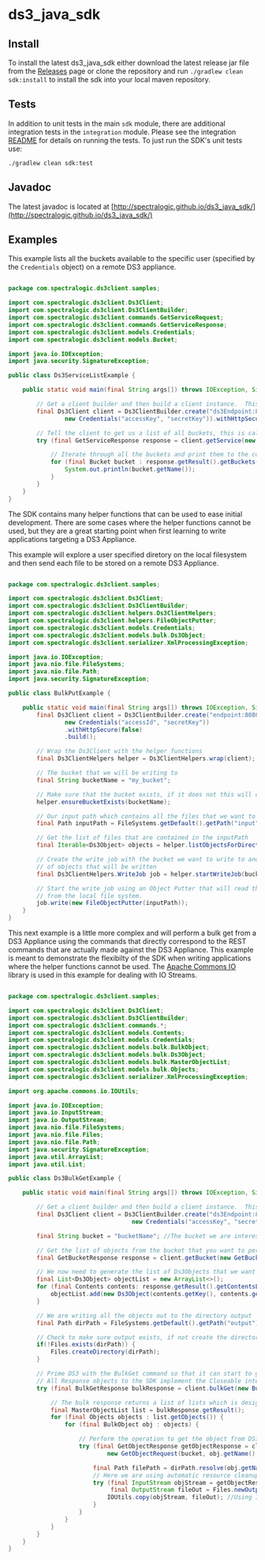 ds3_java_sdk
============

## Install

To install the latest ds3_java_sdk either download the latest release jar file from the [Releases](../../releases) page or clone the repository and run `./gradlew clean sdk:install` to install the sdk into your local maven repository.

## Tests

In addition to unit tests in the main `sdk` module, there are additional integration tests in the `integration` module.  Please see the integration [README](integration/README.md) for details on running the tests.  To just run the SDK's unit tests use:

    ./gradlew clean sdk:test

## Javadoc

The latest javadoc is located at [http://spectralogic.github.io/ds3_java_sdk/](http://spectralogic.github.io/ds3_java_sdk/)

## Examples

This example lists all the buckets available to the specific user (specified by the `Credentials` object) on a remote DS3 appliance.

```java

package com.spectralogic.ds3client.samples;

import com.spectralogic.ds3client.Ds3Client;
import com.spectralogic.ds3client.Ds3ClientBuilder;
import com.spectralogic.ds3client.commands.GetServiceRequest;
import com.spectralogic.ds3client.commands.GetServiceResponse;
import com.spectralogic.ds3client.models.Credentials;
import com.spectralogic.ds3client.models.Bucket;

import java.io.IOException;
import java.security.SignatureException;

public class Ds3ServiceListExample {

    public static void main(final String args[]) throws IOException, SignatureException {

        // Get a client builder and then build a client instance.  This is the main entry point to the SDK.
        final Ds3Client client = Ds3ClientBuilder.create("ds3Endpoint:8080",
                new Credentials("accessKey", "secretKey")).withHttpSecure(false).build();

        // Tell the client to get us a list of all buckets, this is called a service list.
        try (final GetServiceResponse response = client.getService(new GetServiceRequest())) {

            // Iterate through all the buckets and print them to the console.
            for (final Bucket bucket : response.getResult().getBuckets()) {
                System.out.println(bucket.getName());
            }
        }
    }
}

```

The SDK contains many helper functions that can be used to ease initial development.  There are some cases where the helper functions cannot be used, but they are a great starting point when first learning to write applications targeting a DS3 Appliance.

This example will explore a user specified diretory on the local filesystem and then send each file to be stored on a remote DS3 Appliance.

```java

package com.spectralogic.ds3client.samples;

import com.spectralogic.ds3client.Ds3Client;
import com.spectralogic.ds3client.Ds3ClientBuilder;
import com.spectralogic.ds3client.helpers.Ds3ClientHelpers;
import com.spectralogic.ds3client.helpers.FileObjectPutter;
import com.spectralogic.ds3client.models.Credentials;
import com.spectralogic.ds3client.models.bulk.Ds3Object;
import com.spectralogic.ds3client.serializer.XmlProcessingException;

import java.io.IOException;
import java.nio.file.FileSystems;
import java.nio.file.Path;
import java.security.SignatureException;

public class BulkPutExample {

    public static void main(final String args[]) throws IOException, SignatureException, XmlProcessingException {
        final Ds3Client client = Ds3ClientBuilder.create("endpoint:8080",
                new Credentials("accessId", "secretKey"))
                .withHttpSecure(false)
                .build();

        // Wrap the Ds3Client with the helper functions
        final Ds3ClientHelpers helper = Ds3ClientHelpers.wrap(client);

        // The bucket that we will be writing to
        final String bucketName = "my_bucket";

        // Make sure that the bucket exists, if it does not this will create it
        helper.ensureBucketExists(bucketName);

        // Our input path which contains all the files that we want to transfer
        final Path inputPath = FileSystems.getDefault().getPath("input");

        // Get the list of files that are contained in the inputPath
        final Iterable<Ds3Object> objects = helper.listObjectsForDirectory(inputPath);

        // Create the write job with the bucket we want to write to and the list
        // of objects that will be written
        final Ds3ClientHelpers.WriteJob job = helper.startWriteJob(bucketName, objects);

        // Start the write job using an Object Putter that will read the files
        // from the local file system.
        job.write(new FileObjectPutter(inputPath));
    }
}

```

This next example is a little more complex and will perform a bulk get from a DS3 Appliance using the commands that directly correspond to the REST commands that are actually made against the DS3 Appliance.  This example is meant to demonstrate the flexibilty of the SDK when writing applications where the helper functions cannot be used.  The [Apache Commons IO](http://commons.apache.org/proper/commons-io/) library is used in this example for dealing with IO Streams.

```java

package com.spectralogic.ds3client.samples;

import com.spectralogic.ds3client.Ds3Client;
import com.spectralogic.ds3client.Ds3ClientBuilder;
import com.spectralogic.ds3client.commands.*;
import com.spectralogic.ds3client.models.Contents;
import com.spectralogic.ds3client.models.Credentials;
import com.spectralogic.ds3client.models.bulk.BulkObject;
import com.spectralogic.ds3client.models.bulk.Ds3Object;
import com.spectralogic.ds3client.models.bulk.MasterObjectList;
import com.spectralogic.ds3client.models.bulk.Objects;
import com.spectralogic.ds3client.serializer.XmlProcessingException;

import org.apache.commons.io.IOUtils;

import java.io.IOException;
import java.io.InputStream;
import java.io.OutputStream;
import java.nio.file.FileSystems;
import java.nio.file.Files;
import java.nio.file.Path;
import java.security.SignatureException;
import java.util.ArrayList;
import java.util.List;

public class Ds3BulkGetExample {

    public static void main(final String args[]) throws IOException, SignatureException, XmlProcessingException {

        // Get a client builder and then build a client instance.  This is the main entry point to the SDK.
        final Ds3Client client = Ds3ClientBuilder.create("ds3Endpoint:8080",
                                   new Credentials("accessKey", "secretKey")).withHttpSecure(false).build();

        final String bucket = "bucketName"; //The bucket we are interested in getting objects from.

        // Get the list of objects from the bucket that you want to perform the bulk get with.
        final GetBucketResponse response = client.getBucket(new GetBucketRequest(bucket));

        // We now need to generate the list of Ds3Objects that we want to get from DS3.
        final List<Ds3Object> objectList = new ArrayList<>();
        for (final Contents contents: response.getResult().getContentsList()){
            objectList.add(new Ds3Object(contents.getKey(), contents.getSize()));
        }

        // We are writing all the objects out to the directory output
        final Path dirPath = FileSystems.getDefault().getPath("output");

        // Check to make sure output exists, if not create the directory
        if(!Files.exists(dirPath)) {
            Files.createDirectory(dirPath);
        }

        // Prime DS3 with the BulkGet command so that it can start to get objects off of tape.
        // All Response objects to the SDK implement the Closeable interface and can be used in try-with-resource blocks
        try (final BulkGetResponse bulkResponse = client.bulkGet(new BulkGetRequest(bucket, objectList))) {

            // The bulk response returns a list of lists which is designed to optimize data transmission from DS3.
            final MasterObjectList list = bulkResponse.getResult();
            for (final Objects objects : list.getObjects()) {
                for (final BulkObject obj : objects) {

                    // Perform the operation to get the object from DS3.
                    try (final GetObjectResponse getObjectResponse = client.getObject(
                            new GetObjectRequest(bucket, obj.getName(), obj.getOffset(), list.getJobId()))) {

                        final Path filePath = dirPath.resolve(obj.getName());
                        // Here we are using automatic resource cleanup to make sure the streams we use are cleaned up after use.
                        try (final InputStream objStream = getObjectResponse.getContent();
                             final OutputStream fileOut = Files.newOutputStream(filePath)) {
                            IOUtils.copy(objStream, fileOut); //Using IOUtils to copy the object contents to a file.
                        }
                    }
                }
            }
        }
    }
}

```
